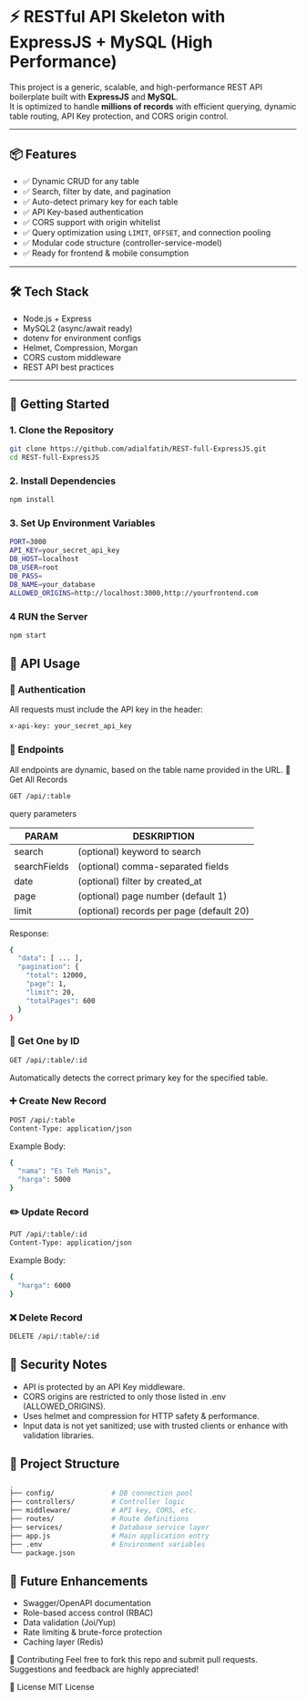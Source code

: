 # ⚡ RESTful API Skeleton with ExpressJS + MySQL (High Performance)

This project is a generic, scalable, and high-performance REST API boilerplate built with **ExpressJS** and **MySQL**.  
It is optimized to handle **millions of records** with efficient querying, dynamic table routing, API Key protection, and CORS origin control.

---

## 📦 Features

- ✅ Dynamic CRUD for any table
- ✅ Search, filter by date, and pagination
- ✅ Auto-detect primary key for each table
- ✅ API Key-based authentication
- ✅ CORS support with origin whitelist
- ✅ Query optimization using `LIMIT`, `OFFSET`, and connection pooling
- ✅ Modular code structure (controller-service-model)
- ✅ Ready for frontend & mobile consumption

---

## 🛠 Tech Stack

- Node.js + Express
- MySQL2 (async/await ready)
- dotenv for environment configs
- Helmet, Compression, Morgan
- CORS custom middleware
- REST API best practices

---

## 🚀 Getting Started

### 1. Clone the Repository

```bash
git clone https://github.com/adialfatih/REST-full-ExpressJS.git
cd REST-full-ExpressJS
```

### 2.  Install Dependencies
```bash
npm install
```

### 3. Set Up Environment Variables
```bash
PORT=3000
API_KEY=your_secret_api_key
DB_HOST=localhost
DB_USER=root
DB_PASS=
DB_NAME=your_database
ALLOWED_ORIGINS=http://localhost:3000,http://yourfrontend.com
```

### 4 RUN the Server
```bash
npm start
```

## 📘 API Usage
### 🔐 Authentication
All requests must include the API key in the header:

```bash
x-api-key: your_secret_api_key
```

### 🔄 Endpoints
All endpoints are dynamic, based on the table name provided in the URL.
🧾 Get All Records
```bash
GET /api/:table
```
query parameters

| PARAM          | DESKRIPTION                |
|----------------|----------------------------|
| search   | (optional) keyword to search            |
| searchFields        | (optional) comma-separated fields                    |
| date       | 	(optional) filter by created_at                      |
| page        | (optional) page number (default 1)     |
| limit         | (optional) records per page (default 20)                 |

Response:
```bash
{
  "data": [ ... ],
  "pagination": {
    "total": 12000,
    "page": 1,
    "limit": 20,
    "totalPages": 600
  }
}
```

### 📄 Get One by ID
```bash
GET /api/:table/:id
```
Automatically detects the correct primary key for the specified table.

### ➕ Create New Record
```bash
POST /api/:table
Content-Type: application/json
```
Example Body:
```bash
{
  "nama": "Es Teh Manis",
  "harga": 5000
}
```

### ✏️ Update Record
```bash
PUT /api/:table/:id
Content-Type: application/json
```
Example Body:
```bash
{
  "harga": 6000
}
```

### ❌ Delete Record
```bash
DELETE /api/:table/:id
```


## 🔐 Security Notes
- API is protected by an API Key middleware.
- CORS origins are restricted to only those listed in .env (ALLOWED_ORIGINS).
- Uses helmet and compression for HTTP safety & performance.
- Input data is not yet sanitized; use with trusted clients or enhance with validation libraries.

## 🔧 Project Structure
```bash
.
├── config/              # DB connection pool
├── controllers/         # Controller logic
├── middleware/          # API key, CORS, etc.
├── routes/              # Route definitions
├── services/            # Database service layer
├── app.js               # Main application entry
├── .env                 # Environment variables
└── package.json
```

## 🧪 Future Enhancements
- Swagger/OpenAPI documentation
- Role-based access control (RBAC)
- Data validation (Joi/Yup)
- Rate limiting & brute-force protection
- Caching layer (Redis)

🤝 Contributing
Feel free to fork this repo and submit pull requests. Suggestions and feedback are highly appreciated!

📄 License
MIT License

